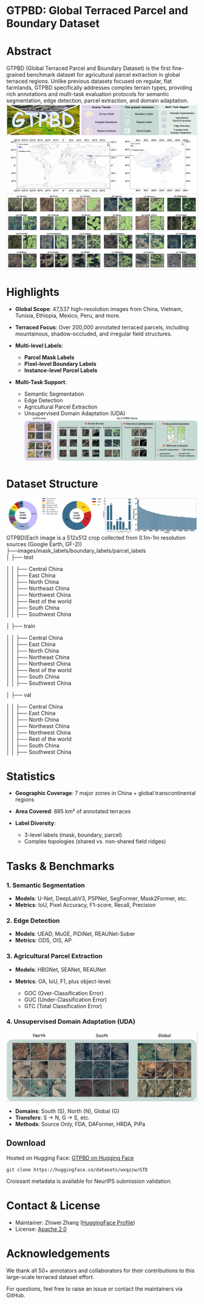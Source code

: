 # GTPBD: Global Terraced Parcel and Boundary Dataset

# Abstract

GTPBD (Global Terraced Parcel and Boundary Dataset) is the first fine-grained benchmark dataset for agricultural parcel extraction in global terraced regions. Unlike previous datasets focused on regular, flat farmlands, GTPBD specifically addresses complex terrain types, providing rich annotations and multi-task evaluation protocols for semantic segmentation, edge detection, parcel extraction, and domain adaptation.
![Overview of GTPBD Dataset](img/梯田分布图.png)
# Highlights

* **Global Scope**: 47,537 high-resolution images from China, Vietnam, Tunisia, Ethiopia, Mexico, Peru, and more.
* **Terraced Focus**: Over 200,000 annotated terraced parcels, including mountainous, shadow-occluded, and irregular field structures.
* **Multi-level Labels**:

  * **Parcel Mask Labels**
  * **Pixel-level Boundary Labels**
  * **Instance-level Parcel Labels**
* **Multi-Task Support**:

  * Semantic Segmentation
  * Edge Detection
  * Agricultural Parcel Extraction
  * Unsupervised Domain Adaptation (UDA)
![Overview of GTPBD Dataset](img/数据集对比图.png)
# Dataset Structure
![Overview of GTPBD Dataset](img/统计图.png)
GTPBD(Each image is a 512x512 crop collected from 0.1m-1m resolution sources (Google Earth, GF-2))  
├──images/mask_labels/boundary_labels/parcel_labels  
│   ├── test

│   │   ├── Central China  
│   │   ├── East China  
│   │   ├── North China  
│   │   ├── Northeast China  
│   │   ├── Northwest China  
│   │   ├── Rest of the world  
│   │   ├── South China  
│   │   ├── Southwest China  

│   ├── train

│   │   ├── Central China  
│   │   ├── East China  
│   │   ├── North China  
│   │   ├── Northeast China  
│   │   ├── Northwest China  
│   │   ├── Rest of the world  
│   │   ├── South China  
│   │   ├── Southwest China  

│   ├── val

│   │   ├── Central China  
│   │   ├── East China  
│   │   ├── North China  
│   │   ├── Northeast China  
│   │   ├── Northwest China  
│   │   ├── Rest of the world  
│   │   ├── South China  
│   │   ├── Southwest China

# Statistics

* **Geographic Coverage**: 7 major zones in China + global transcontinental regions
* **Area Covered**: 885 km² of annotated terraces
* **Label Diversity**:

  * 3-level labels (mask, boundary, parcel)
  * Complex topologies (shared vs. non-shared field ridges)

# Tasks & Benchmarks

### 1. Semantic Segmentation

* **Models**: U-Net, DeepLabV3, PSPNet, SegFormer, Mask2Former, etc.
* **Metrics**: IoU, Pixel Accuracy, F1-score, Recall, Precision

### 2. Edge Detection

* **Models**: UEAD, MuGE, PiDiNet, REAUNet-Sober
* **Metrics**: ODS, OIS, AP

### 3. Agricultural Parcel Extraction

* **Models**: HBGNet, SEANet, REAUNet
* **Metrics**: OA, IoU, F1, plus object-level:

  * GOC (Over-Classification Error)
  * GUC (Under-Classification Error)
  * GTC (Total Classification Error)

### 4. Unsupervised Domain Adaptation (UDA)
![Overview of GTPBD Dataset](img/UDA各域展示.png)
* **Domains**: South (S), North (N), Global (G)
* **Transfers**: S → N, G → S, etc.
* **Methods**: Source Only, FDA, DAFormer, HRDA, PiPa

## Download

Hosted on Hugging Face: [GTPBD on Hugging Face](https://huggingface.co/datasets/wxqzzw/GTD)

```GTPBD_on_Hugging_Face
git clone https://huggingface.co/datasets/wxqzzw/GTD
```

Croissant metadata is available for NeurIPS submission validation.

# Contact & License

* Maintainer: Zhiwei Zhang ([HuggingFace Profile](https://huggingface.co/wxqzzw))
* License: [Apache 2.0](https://choosealicense.com/licenses/apache-2.0/)

# Acknowledgements

We thank all 50+ annotators and collaborators for their contributions to this large-scale terraced dataset effort.

For questions, feel free to raise an issue or contact the maintainers via GitHub.

‍
